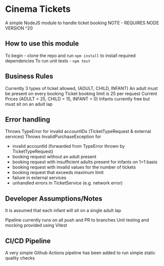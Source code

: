 # Cinema Tickets
A simple NodeJS module to handle ticket booking
NOTE - REQUIRES NODE VERSION ^20

## How to use this module
To begin - clone the repo and run `npm install` to install required dependencies
To run unit tests - `npm test`

## Business Rules
Currently 3 types of ticket allowed, (ADULT, CHILD, INFANT)
An adult must be present on every booking
Ticket booking limit is 25 per request
Current Prices (ADULT = 25, CHILD = 15, INFANT = 0)
Infants currently free but must sit on an adult lap

## Error handling
Throws TypeError for invalid accountIDs (TicketTypeRequest & external services)
Throws InvalidPurchaseException for 
* invalid accountId (forwarded from TypeError thrown by TicketTypeRequest)
* booking request without an adult present
* booking request with insufficient adults present for infants on 1>1 basis
* booking request with invalid values for the number of tickets
* booking request that exceeds maximum limit
* failure in external services
* unhandled errors in TicketService (e.g. network error)

## Developer Assumptions/Notes
It is assumed that each infant will sit on a single adult lap 

Pipeline currently runs on all push and PR to branches
Unit testing and mocking provided using Vitest

## CI/CD Pipeline
A very simple Github Actions pipeline has been added to run simple static quality checks


